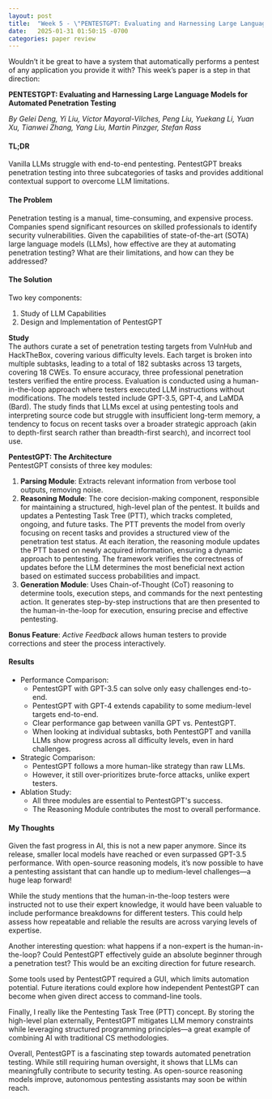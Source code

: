 ```yaml
---
layout: post
title:  "Week 5 - \"PENTESTGPT: Evaluating and Harnessing Large Language Models for Automated Penetration Testing\""
date:   2025-01-31 01:50:15 -0700
categories: paper review
---
```


Wouldn’t it be great to have a system that automatically performs a pentest of any application you provide it with?
This week’s paper is a step in that direction:

**PENTESTGPT: Evaluating and Harnessing Large Language Models for Automated Penetration Testing**

*By Gelei Deng, Yi Liu, Víctor Mayoral-Vilches, Peng Liu, Yuekang Li, Yuan Xu, Tianwei Zhang, Yang Liu, Martin Pinzger, Stefan Rass*

#### TL;DR

Vanilla LLMs struggle with end-to-end pentesting. PentestGPT breaks penetration testing into three subcategories of tasks and provides additional contextual support to overcome LLM limitations.

#### The Problem

Penetration testing is a manual, time-consuming, and expensive process. Companies spend significant resources on skilled professionals to identify security vulnerabilities. Given the capabilities of state-of-the-art (SOTA) large language models (LLMs), how effective are they at automating penetration testing? What are their limitations, and how can they be addressed?

#### The Solution

Two key components:

1. Study of LLM Capabilities
2. Design and Implementation of PentestGPT

**Study** \
The authors curate a set of penetration testing targets from VulnHub and HackTheBox, covering various difficulty levels. Each target is broken into multiple subtasks, leading to a total of 182 subtasks across 13 targets, covering 18 CWEs. To ensure accuracy, three professional penetration testers verified the entire process. Evaluation is conducted using a human-in-the-loop approach where testers executed LLM instructions without modifications. The models tested include GPT-3.5, GPT-4, and LaMDA (Bard). The study finds that LLMs excel at using pentesting tools and interpreting source code but struggle with insufficient long-term memory, a tendency to focus on recent tasks over a broader strategic approach (akin to depth-first search rather than breadth-first search), and incorrect tool use.

**PentestGPT: The Architecture** \
PentestGPT consists of three key modules:
1. **Parsing Module**: Extracts relevant information from verbose tool outputs, removing noise.
2. **Reasoning Module**: The core decision-making component, responsible for maintaining a structured, high-level plan of the pentest. It builds and updates a Pentesting Task Tree (PTT), which tracks completed, ongoing, and future tasks. The PTT prevents the model from overly focusing on recent tasks and provides a structured view of the penetration test status. At each iteration, the reasoning module updates the PTT based on newly acquired information, ensuring a dynamic approach to pentesting. The framework verifies the correctness of updates before the LLM determines the most beneficial next action based on estimated success probabilities and impact.
3. **Generation Module**: Uses Chain-of-Thought (CoT) reasoning to determine tools, execution steps, and commands for the next pentesting action. It generates step-by-step instructions that are then presented to the human-in-the-loop for execution, ensuring precise and effective pentesting.

**Bonus Feature**: *Active Feedback* allows human testers to provide corrections and steer the process interactively.

#### Results

* Performance Comparison:
  * PentestGPT with GPT-3.5 can solve only easy challenges end-to-end.
  * PentestGPT with GPT-4 extends capability to some medium-level targets end-to-end.
  * Clear performance gap between vanilla GPT vs. PentestGPT.
  * When looking at individual subtasks, both PentestGPT and vanilla LLMs show progress across all difficulty levels, even in hard challenges.
* Strategic Comparison:
  * PentestGPT follows a more human-like strategy than raw LLMs.
  * However, it still over-prioritizes brute-force attacks, unlike expert testers.
* Ablation Study:
  * All three modules are essential to PentestGPT's success.
  * The Reasoning Module contributes the most to overall performance.

#### My Thoughts

Given the fast progress in AI, this is not a new paper anymore. Since its release, smaller local models have reached or even surpassed GPT-3.5 performance. With open-source reasoning models, it’s now possible to have a pentesting assistant that can handle up to medium-level challenges—a huge leap forward!

While the study mentions that the human-in-the-loop testers were instructed not to use their expert knowledge, it would have been valuable to include performance breakdowns for different testers. This could help assess how repeatable and reliable the results are across varying levels of expertise.

Another interesting question: what happens if a non-expert is the human-in-the-loop? Could PentestGPT effectively guide an absolute beginner through a penetration test? This would be an exciting direction for future research.

Some tools used by PentestGPT required a GUI, which limits automation potential. Future iterations could explore how independent PentestGPT can become when given direct access to command-line tools.

Finally, I really like the Pentesting Task Tree (PTT) concept. By storing the high-level plan externally, PentestGPT mitigates LLM memory constraints while leveraging structured programming principles—a great example of combining AI with traditional CS methodologies.

Overall, PentestGPT is a fascinating step towards automated penetration testing. While still requiring human oversight, it shows that LLMs can meaningfully contribute to security testing. As open-source reasoning models improve, autonomous pentesting assistants may soon be within reach.
